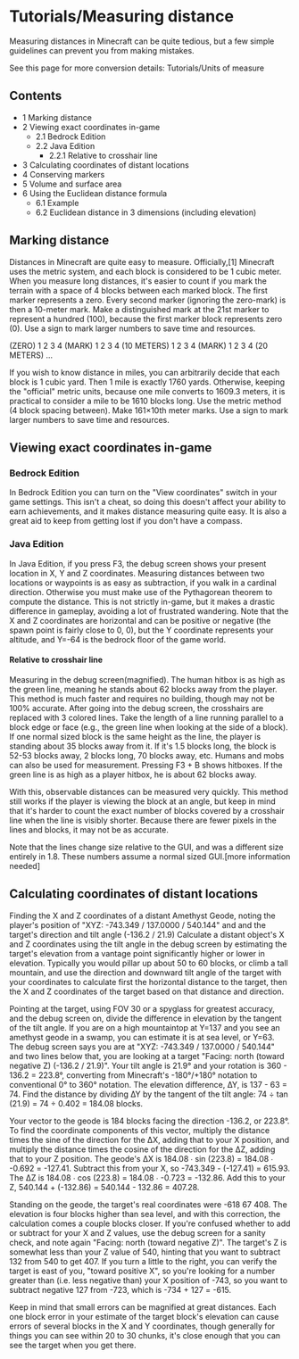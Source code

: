 # Tutorials/Measuring distance
Measuring distances in Minecraft can be quite tedious, but a few simple guidelines can prevent you from making mistakes.

See this page for more conversion details: Tutorials/Units of measure

## Contents
- 1 Marking distance
- 2 Viewing exact coordinates in-game
	- 2.1 Bedrock Edition
	- 2.2 Java Edition
		- 2.2.1 Relative to crosshair line
- 3 Calculating coordinates of distant locations
- 4 Conserving markers
- 5 Volume and surface area
- 6 Using the Euclidean distance formula
	- 6.1 Example
	- 6.2 Euclidean distance in 3 dimensions (including elevation)

## Marking distance
Distances in Minecraft are quite easy to measure. Officially,[1] Minecraft uses the metric system, and each block is considered to be 1 cubic meter. When you measure long distances, it's easier to count if you mark the terrain with a space of 4 blocks between each marked block. The first marker represents a zero.  Every second marker (ignoring the zero-mark)  is then a 10-meter mark. Make a distinguished mark at the 21st marker to represent a hundred (100), because the first marker block represents zero (0). Use a sign to mark larger numbers to save time and resources.

(ZERO) 1 2 3 4 (MARK) 1 2 3 4 (10 METERS) 1 2 3 4 (MARK) 1 2 3 4 (20 METERS) ...

If you wish to know distance in miles, you can arbitrarily decide that each block is 1 cubic yard. Then 1 mile is exactly 1760 yards. Otherwise, keeping the "official" metric units, because one mile converts to 1609.3 meters, it is practical to consider a mile to be 1610 blocks long. Use the metric method (4 block spacing between). Make 161×10th meter marks. Use a sign to mark larger numbers to save time and resources.

## Viewing exact coordinates in-game
### Bedrock Edition
In Bedrock Edition you can turn on the "View coordinates" switch in your game settings. This isn't a cheat, so doing this doesn't affect your ability to earn achievements, and it makes distance measuring quite easy. It is also a great aid to keep from getting lost if you don't have a compass.

### Java Edition
In Java Edition, if you press F3, the debug screen shows your present location in X, Y and Z coordinates. Measuring distances between two locations or waypoints is as easy as subtraction, if you walk in a cardinal direction. Otherwise you must make use of the Pythagorean theorem to compute the distance. This is not strictly in-game, but it makes a drastic difference in gameplay, avoiding a lot of frustrated wandering. Note that the X and Z coordinates are horizontal and can be positive or negative (the spawn point is fairly close to 0, 0), but the Y coordinate represents your altitude, and Y=-64 is the bedrock floor of the game world.

#### Relative to crosshair line
Measuring in the debug screen(magnified). The human hitbox is as high as the green line, meaning he stands about 62 blocks away from the player.
This method is much faster and requires no building, though may not be 100% accurate. After going into the debug screen, the crosshairs are replaced with 3 colored lines. Take the length of a line running parallel to a block edge or face (e.g., the green line when looking at the side of a block). If one normal sized block is the same height as the line, the player is standing about 35 blocks away from it. If it's 1.5 blocks long, the block is 52-53 blocks away, 2 blocks long, 70 blocks away, etc.
Humans and mobs can also be used for measurement. Pressing F3 + B shows hitboxes. If the green line is as high as a player hitbox, he is about 62 blocks away.

With this, observable distances can be measured very quickly. This method still works if the player is viewing the block at an angle, but keep in mind that it's harder to count the exact number of blocks covered by a crosshair line when the line is visibly shorter. Because there are fewer pixels in the lines and blocks, it may not be as accurate.

Note that the lines change size relative to the GUI, and was a different size entirely in 1.8. These numbers assume a normal sized GUI.[more information needed]

## Calculating coordinates of distant locations
Finding the X and Z coordinates of a distant Amethyst Geode, noting the player's position of  "XYZ: -743.349 / 137.0000 / 540.144" and and the target's direction and tilt angle (-136.2 / 21.9)
Calculate a distant object's X and Z coordinates using the tilt angle in the debug screen by estimating the target's elevation from a vantage point significantly higher or lower in elevation. Typically you would pillar up about 50 to 60 blocks, or climb a tall mountain, and use the direction and downward tilt angle of the target with your coordinates to calculate first the horizontal distance to the target, then the X and Z coordinates of the target based on that distance and direction.

Pointing at the target, using FOV 30 or a spyglass for greatest accuracy, and the debug screen on, divide the difference in elevation by the tangent of the tilt angle. If you are on a high mountaintop at Y=137 and you see an amethyst geode in a swamp, you can estimate it is at sea level, or Y=63. The debug screen says you are at "XYZ: -743.349 / 137.0000 / 540.144" and two lines below that, you are looking at a target "Facing: north (toward negative Z) (-136.2 / 21.9)". Your tilt angle is 21.9° and your rotation is 360 - 136.2 = 223.8°, converting from Minecraft's -180°/+180° notation to conventional 0° to 360° notation. The elevation difference, ∆Y, is 137 - 63 = 74. Find the distance by dividing ∆Y by the tangent of the tilt angle: 74 ÷ tan (21.9) = 74 ÷ 0.402 = 184.08 blocks. 

Your vector to the geode is 184 blocks facing the direction -136.2, or 223.8°. To find the coordinate components of this vector, multiply the distance times the sine of the direction for the ∆X, adding that to your X position, and multiply the distance times the cosine of the direction for the ∆Z, adding that to your Z position. The geode's ∆X is 184.08 ∙ sin (223.8) = 184.08 ∙ -0.692 = -127.41. Subtract this from your X, so -743.349 - (-127.41) = 615.93. The ∆Z is 184.08 ∙ cos (223.8) = 184.08 ∙ -0.723 = -132.86. Add this to your Z, 540.144 + (-132.86) = 540.144 - 132.86 = 407.28.

Standing on the geode, the target's real coordinates were -618 67 408. The elevation is four blocks higher than sea level, and with this correction, the calculation comes a couple blocks closer.
If you're confused whether to add or subtract for your X and Z values, use the debug screen for a sanity check, and note again "Facing: north (toward negative Z)". The target's Z is somewhat less than your Z value of 540, hinting that you want to subtract 132 from 540 to get 407. If you turn a little to the right, you can verify the target is east of you, "toward positive X", so you're looking for a number greater than (i.e. less negative than) your X position of -743, so you want to subtract negative 127 from -723, which is -734 + 127 = -615.

Keep in mind that small errors can be magnified at great distances. Each one block error in your estimate of the target block's elevation can cause errors of several blocks in the X and Y coordinates, though generally for things you can see within 20 to 30 chunks, it's close enough that you can see the target when you get there.

